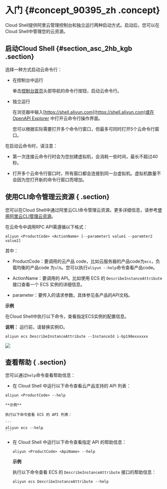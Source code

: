 # 入门 {#concept_90395_zh .concept}

Cloud Shell提供阿里云管理控制台和独立运行两种启动方式。启动后，您可以在Cloud Shell中管理您的云资源。

## 启动Cloud Shell {#section_asc_2hb_kgb .section}

选择一种方式启动云命令行：

-   在控制台中运行

    单击[控制台首页](https://home.console.aliyun.com/new?cloudshell=true)头部导航的命令行按钮，启动云命令行。

-   独立运行

    在浏览器中输入[https://shell.aliyun.com](https://shell.aliyun.com)或在 [OpenAPI Explorer](https://pre-api.aliyun.com/new#/cli) 中打开云命令行操作界面。

    您可以根据实际需要打开多个命令行窗口，但最多可同时打开5个云命令行窗口。


在启动云命令时，请注意：

-   第一次连接云命令行时会为您创建虚拟机，会消耗一些时间，最长不超过40秒。

-   打开多个云命令行窗口时，所有窗口都会连接到同一台虚拟机。虚拟机数量不会因为您打开新的命令行窗口而增加。


## 使用CLI命令管理云资源 { .section}

您可以在Cloud Shell中通过阿里云CLI命令管理云资源。更多详细信息，请参考[使用阿里云CLI管理云资源](../../../../../intl.zh-CN/使用手册/使用阿里云CLI管理阿里云资源.md#)。

在云命令中调用RPC API需遵循以下格式：

```language-css
aliyun <ProductCode> <ActionName> [--parameter1 value1 --paramter2 value2]
```

其中：

-   ProductCode：要调用的云产品 code，比如云服务器的产品code为`ecs`，负载均衡的产品code 为`slb`。您可以执行`aliyun --help`命令查看产品code。

-   ActionName：要调用的 API。比如使用 ECS 的 `DescribeInstanceAttribute` 接口查看一个 ECS 实例的详细信息。

-   parameter：要传入的请求参数。具体参见各产品的API文档。


**示例**

在Cloud Shell中执行以下命令，查看指定ECS实例的配置信息。

**说明：** 运行前，请替换实例ID。

```
aliyun ecs DescribeInstanceAttribute --InstanceId i-bp198exxxxxx 
```

![](http://static-aliyun-doc.oss-cn-hangzhou.aliyuncs.com/assets/img/92349/155529624236588_zh-CN.png)

## 查看帮助 { .section}

您可以通过`help`命令查看帮助信息：

-   在 Cloud Shell 中运行以下命令查看云产品支持的 API 列表：

```
aliyun <ProductCode> --help
```

    **示例**

    执行以下命令查看 ECS 的 API 列表：

    ```
    aliyun ecs --help
    ```

-   在 Cloud Shell 中运行以下命令查看指定 API 的帮助信息：

    ```
    aliyun <ProductCode> <ApiName> --help
    ```

    **示例**

    执行以下命令查看 ECS 的 `DescribeInstanceAttribute` 接口的帮助信息：

    ```
    aliyun ecs DescribeInstanceAttribute --help
    ```


